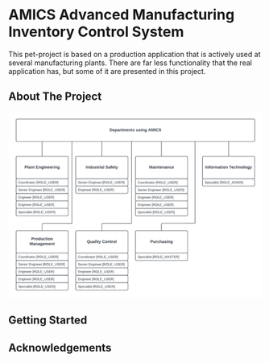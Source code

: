 # AMICS Advanced Manufacturing Inventory Control System
This pet-project is based on a production application that is actively used at several manufacturing plants.
There are far less functionality that the real application has, but some of it are presented in this project.

## About The Project
![](src/main/resources/static/images-readme/org-structure.png)





## Getting Started






## Acknowledgements







